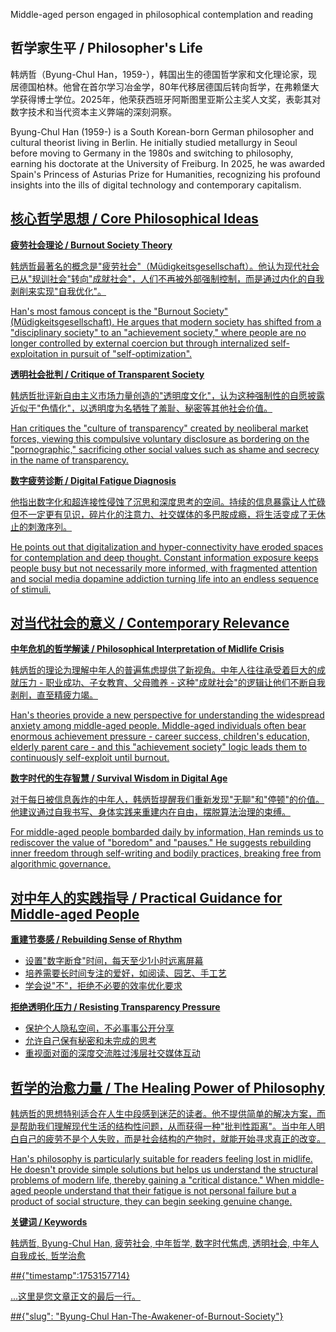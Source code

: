 

Middle-aged person engaged in philosophical contemplation and reading

## **哲学家生平 / Philosopher's Life**

韩炳哲（Byung-Chul Han，1959-），韩国出生的德国哲学家和文化理论家，现居德国柏林。他曾在首尔学习冶金学，80年代移居德国后转向哲学，在弗赖堡大学获得博士学位。2025年，他荣获西班牙阿斯图里亚斯公主奖人文奖，表彰其对数字技术和当代资本主义弊端的深刻洞察。

Byung-Chul Han (1959-) is a South Korean-born German philosopher and cultural theorist living in Berlin. He initially studied metallurgy in Seoul before moving to Germany in the 1980s and switching to philosophy, earning his doctorate at the University of Freiburg. In 2025, he was awarded Spain's Princess of Asturias Prize for Humanities, recognizing his profound insights into the ills of digital technology and contemporary capitalism.

<ins/>

## **核心哲学思想 / Core Philosophical Ideas**

**疲劳社会理论 / Burnout Society Theory**

韩炳哲最著名的概念是"疲劳社会"（Müdigkeitsgesellschaft）。他认为现代社会已从"规训社会"转向"成就社会"，人们不再被外部强制控制，而是通过内化的自我剥削来实现"自我优化"。

Han's most famous concept is the "Burnout Society" (Müdigkeitsgesellschaft). He argues that modern society has shifted from a "disciplinary society" to an "achievement society," where people are no longer controlled by external coercion but through internalized self-exploitation in pursuit of "self-optimization".

**透明社会批判 / Critique of Transparent Society**

韩炳哲批评新自由主义市场力量创造的"透明度文化"，认为这种强制性的自愿披露近似于"色情化"，以透明度为名牺牲了羞耻、秘密等其他社会价值。

Han critiques the "culture of transparency" created by neoliberal market forces, viewing this compulsive voluntary disclosure as bordering on the "pornographic," sacrificing other social values such as shame and secrecy in the name of transparency.

**数字疲劳诊断 / Digital Fatigue Diagnosis**

他指出数字化和超连接性侵蚀了沉思和深度思考的空间。持续的信息暴露让人忙碌但不一定更有见识，碎片化的注意力、社交媒体的多巴胺成瘾，将生活变成了无休止的刺激序列。

He points out that digitalization and hyper-connectivity have eroded spaces for contemplation and deep thought. Constant information exposure keeps people busy but not necessarily more informed, with fragmented attention and social media dopamine addiction turning life into an endless sequence of stimuli.

## **对当代社会的意义 / Contemporary Relevance**

**中年危机的哲学解读 / Philosophical Interpretation of Midlife Crisis**

韩炳哲的理论为理解中年人的普遍焦虑提供了新视角。中年人往往承受着巨大的成就压力 - 职业成功、子女教育、父母赡养 - 这种"成就社会"的逻辑让他们不断自我剥削，直至精疲力竭。

Han's theories provide a new perspective for understanding the widespread anxiety among middle-aged people. Middle-aged individuals often bear enormous achievement pressure - career success, children's education, elderly parent care - and this "achievement society" logic leads them to continuously self-exploit until burnout.

**数字时代的生存智慧 / Survival Wisdom in Digital Age**

对于每日被信息轰炸的中年人，韩炳哲提醒我们重新发现"无聊"和"停顿"的价值。他建议通过自我书写、身体实践来重建内在自由，摆脱算法治理的束缚。

For middle-aged people bombarded daily by information, Han reminds us to rediscover the value of "boredom" and "pauses." He suggests rebuilding inner freedom through self-writing and bodily practices, breaking free from algorithmic governance.

## **对中年人的实践指导 / Practical Guidance for Middle-aged People**

**重建节奏感 / Rebuilding Sense of Rhythm**

- 设置"数字断食"时间，每天至少1小时远离屏幕
- 培养需要长时间专注的爱好，如阅读、园艺、手工艺
- 学会说"不"，拒绝不必要的效率优化要求

**拒绝透明化压力 / Resisting Transparency Pressure**

- 保护个人隐私空间，不必事事公开分享
- 允许自己保有秘密和未完成的思考
- 重视面对面的深度交流胜过浅层社交媒体互动

## **哲学的治愈力量 / The Healing Power of Philosophy**

韩炳哲的思想特别适合在人生中段感到迷茫的读者。他不提供简单的解决方案，而是帮助我们理解现代生活的结构性问题，从而获得一种"批判性距离"。当中年人明白自己的疲劳不是个人失败，而是社会结构的产物时，就能开始寻求真正的改变。

Han's philosophy is particularly suitable for readers feeling lost in midlife. He doesn't provide simple solutions but helps us understand the structural problems of modern life, thereby gaining a "critical distance." When middle-aged people understand that their fatigue is not personal failure but a product of social structure, they can begin seeking genuine change.


**关键词 / Keywords**

韩炳哲, Byung-Chul Han, 疲劳社会, 中年哲学, 数字时代焦虑, 透明社会, 中年人自我成长, 哲学治愈


##{"timestamp":1753157714}

...这里是您文章正文的最后一行。

##{"slug": "Byung-Chul Han-The-Awakener-of-Burnout-Society"}